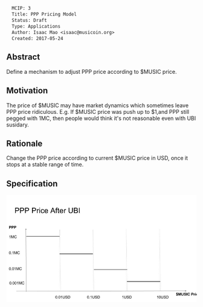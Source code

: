       MCIP: 3
      Title: PPP Pricing Model
      Status: Draft
      Type: Applications
      Author: Isaac Mao <isaac@musicoin.org>
      Created: 2017-05-24

Abstract
--------
Define a mechanism to adjust PPP price according to $MUSIC price.

Motivation
----------
The price of $MUSIC may have market dynamics which sometimes leave PPP price ridiculous. E.g. If $MUSIC price was push up to $1,and PPP still pegged with 1MC, then people would think it's not reasonable even with UBI susidary.  

Rationale
---------
Change the PPP price according to current $MUSIC price in USD, once it stops at a stable range of time.

Specification
-------------
<img src=./mcip-5/pppprice.jpg>
